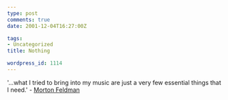 ```yaml
---
type: post
comments: true
date: 2001-12-04T16:27:00Z

tags:
- Uncategorized
title: Nothing

wordpress_id: 1114
---
```


'...what I tried to bring into my music are just a very few essential things that I need.' - [Morton Feldman](http://www.cnvill.demon.co.uk/mfhome.htm)
  


